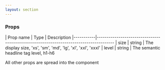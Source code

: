 ```yaml
---
layout: section
---
```


### Props

| Prop name | Type    | Description
|-----------|---------------------------------------------------------------------------------------
| size       | string  | The display size, 'xs', 'sm', 'md', 'lg', 'xl', 'xxl', 'xxxl'
| level      | string  | The semantic headline tag level, h1-h6

All other props are spread into the component
